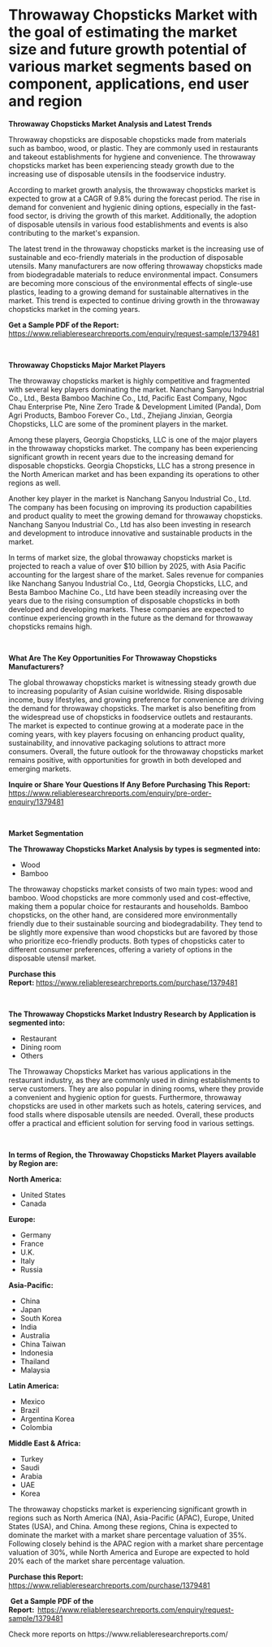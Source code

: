<p><h1>Throwaway Chopsticks Market with the goal of estimating the market size and future growth potential of various market segments based on component, applications, end user and region</h1></p><p><strong>Throwaway Chopsticks Market Analysis and Latest Trends</strong></p>
<p><p>Throwaway chopsticks are disposable chopsticks made from materials such as bamboo, wood, or plastic. They are commonly used in restaurants and takeout establishments for hygiene and convenience. The throwaway chopsticks market has been experiencing steady growth due to the increasing use of disposable utensils in the foodservice industry.</p><p>According to market growth analysis, the throwaway chopsticks market is expected to grow at a CAGR of 9.8% during the forecast period. The rise in demand for convenient and hygienic dining options, especially in the fast-food sector, is driving the growth of this market. Additionally, the adoption of disposable utensils in various food establishments and events is also contributing to the market's expansion.</p><p>The latest trend in the throwaway chopsticks market is the increasing use of sustainable and eco-friendly materials in the production of disposable utensils. Many manufacturers are now offering throwaway chopsticks made from biodegradable materials to reduce environmental impact. Consumers are becoming more conscious of the environmental effects of single-use plastics, leading to a growing demand for sustainable alternatives in the market. This trend is expected to continue driving growth in the throwaway chopsticks market in the coming years.</p></p>
<p><strong>Get a Sample PDF of the Report:&nbsp;</strong> <a href="https://www.reliableresearchreports.com/enquiry/request-sample/1379481">https://www.reliableresearchreports.com/enquiry/request-sample/1379481</a></p>
<p>&nbsp;</p>
<p><strong>Throwaway Chopsticks Major Market Players</strong></p>
<p><p>The throwaway chopsticks market is highly competitive and fragmented with several key players dominating the market. Nanchang Sanyou Industrial Co., Ltd., Besta Bamboo Machine Co., Ltd, Pacific East Company, Ngoc Chau Enterprise Pte, Nine Zero Trade & Development Limited (Panda), Dom Agri Products, Bamboo Forever Co., Ltd., Zhejiang Jinxian, Georgia Chopsticks, LLC are some of the prominent players in the market.</p><p>Among these players, Georgia Chopsticks, LLC is one of the major players in the throwaway chopsticks market. The company has been experiencing significant growth in recent years due to the increasing demand for disposable chopsticks. Georgia Chopsticks, LLC has a strong presence in the North American market and has been expanding its operations to other regions as well.</p><p>Another key player in the market is Nanchang Sanyou Industrial Co., Ltd. The company has been focusing on improving its production capabilities and product quality to meet the growing demand for throwaway chopsticks. Nanchang Sanyou Industrial Co., Ltd has also been investing in research and development to introduce innovative and sustainable products in the market.</p><p>In terms of market size, the global throwaway chopsticks market is projected to reach a value of over $10 billion by 2025, with Asia Pacific accounting for the largest share of the market. Sales revenue for companies like Nanchang Sanyou Industrial Co., Ltd, Georgia Chopsticks, LLC, and Besta Bamboo Machine Co., Ltd have been steadily increasing over the years due to the rising consumption of disposable chopsticks in both developed and developing markets. These companies are expected to continue experiencing growth in the future as the demand for throwaway chopsticks remains high.</p></p>
<p>&nbsp;</p>
<p><strong>What Are The Key Opportunities For Throwaway Chopsticks Manufacturers?</strong></p>
<p><p>The global throwaway chopsticks market is witnessing steady growth due to increasing popularity of Asian cuisine worldwide. Rising disposable income, busy lifestyles, and growing preference for convenience are driving the demand for throwaway chopsticks. The market is also benefiting from the widespread use of chopsticks in foodservice outlets and restaurants. The market is expected to continue growing at a moderate pace in the coming years, with key players focusing on enhancing product quality, sustainability, and innovative packaging solutions to attract more consumers. Overall, the future outlook for the throwaway chopsticks market remains positive, with opportunities for growth in both developed and emerging markets.</p></p>
<p><strong>Inquire or Share Your Questions If Any Before Purchasing This Report:</strong> <a href="https://www.reliableresearchreports.com/enquiry/pre-order-enquiry/1379481">https://www.reliableresearchreports.com/enquiry/pre-order-enquiry/1379481</a></p>
<p>&nbsp;</p>
<p><strong>Market Segmentation</strong></p>
<p><strong>The Throwaway Chopsticks Market Analysis by types is segmented into:</strong></p>
<p><ul><li>Wood</li><li>Bamboo</li></ul></p>
<p><p>The throwaway chopsticks market consists of two main types: wood and bamboo. Wood chopsticks are more commonly used and cost-effective, making them a popular choice for restaurants and households. Bamboo chopsticks, on the other hand, are considered more environmentally friendly due to their sustainable sourcing and biodegradability. They tend to be slightly more expensive than wood chopsticks but are favored by those who prioritize eco-friendly products. Both types of chopsticks cater to different consumer preferences, offering a variety of options in the disposable utensil market.</p></p>
<p><strong>Purchase this Report:&nbsp;</strong><a href="https://www.reliableresearchreports.com/purchase/1379481">https://www.reliableresearchreports.com/purchase/1379481</a></p>
<p>&nbsp;</p>
<p><strong>The Throwaway Chopsticks Market Industry Research by Application is segmented into:</strong></p>
<p><ul><li>Restaurant</li><li>Dining room</li><li>Others</li></ul></p>
<p><p>The Throwaway Chopsticks Market has various applications in the restaurant industry, as they are commonly used in dining establishments to serve customers. They are also popular in dining rooms, where they provide a convenient and hygienic option for guests. Furthermore, throwaway chopsticks are used in other markets such as hotels, catering services, and food stalls where disposable utensils are needed. Overall, these products offer a practical and efficient solution for serving food in various settings.</p></p>
<p>&nbsp;</p>
<p><strong>In terms of Region, the Throwaway Chopsticks Market Players available by Region are:</strong></p>
<p>
    <p> <strong> North America: </strong>
        <ul>
            <li>United States</li>
            <li>Canada</li>
        </ul>
        </p> 
    <p> <strong> Europe: </strong>
        <ul>
            <li>Germany</li>
            <li>France</li>
            <li>U.K.</li>
            <li>Italy</li>
            <li>Russia</li>
        </ul>
        </p> 
    <p> <strong> Asia-Pacific: </strong>
        <ul>
            <li>China</li>
            <li>Japan</li>
            <li>South Korea</li>
            <li>India</li>
            <li>Australia</li>
            <li>China Taiwan</li>
            <li>Indonesia</li>
            <li>Thailand</li>
            <li>Malaysia</li>
        </ul>
        </p> 
    <p> <strong> Latin America: </strong>
        <ul>
            <li>Mexico</li>
            <li>Brazil</li>
            <li>Argentina Korea</li>
            <li>Colombia</li>
        </ul>
        </p> 
    <p> <strong> Middle East & Africa: </strong>
        <ul>
            <li>Turkey</li>
            <li>Saudi</li>
            <li>Arabia</li>
            <li>UAE</li>
            <li>Korea</li>
        </ul>
    </p>
    </p>
<p><p>The throwaway chopsticks market is experiencing significant growth in regions such as North America (NA), Asia-Pacific (APAC), Europe, United States (USA), and China. Among these regions, China is expected to dominate the market with a market share percentage valuation of 35%. Following closely behind is the APAC region with a market share percentage valuation of 30%, while North America and Europe are expected to hold 20% each of the market share percentage valuation.</p></p>
<p><strong>Purchase this Report: </strong><a href="https://www.reliableresearchreports.com/purchase/1379481">https://www.reliableresearchreports.com/purchase/1379481</a></p>
<p>&nbsp;<strong>Get a Sample PDF of the Report:&nbsp;&nbsp;</strong><a href="https://www.reliableresearchreports.com/enquiry/request-sample/1379481">https://www.reliableresearchreports.com/enquiry/request-sample/1379481</a></p>
<p><strong></strong></p>
<p>Check more reports on https://www.reliableresearchreports.com/</p>